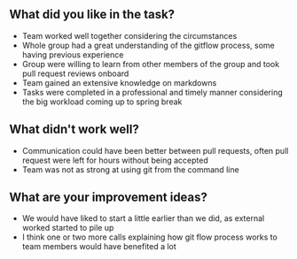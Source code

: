 ## What did you like in the task?
- Team worked well together considering the circumstances
- Whole group had a great understanding of the gitflow process, some having previous experience
- Group were willing to learn from other members of the group and took pull request reviews onboard
- Team gained an extensive knowledge on markdowns
- Tasks were completed in a professional and timely manner considering the big workload coming up to spring break
 
## What didn't work well?
- Communication could have been better between pull requests, often pull request were left for hours without being accepted
- Team was not as strong at using git from the command line
 
## What are your improvement ideas?
- We would have liked to start a little earlier than we did, as external worked started to pile up
- I think one or two more calls explaining how git flow process works to team members would have benefited a lot

